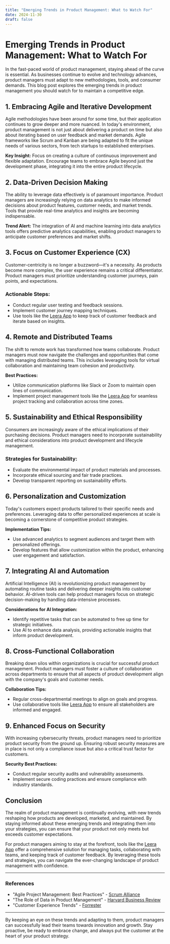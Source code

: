 ```yaml
---
title: "Emerging Trends in Product Management: What to Watch For"
date: 2024-11-30
draft: false
---
```

# Emerging Trends in Product Management: What to Watch For

In the fast-paced world of product management, staying ahead of the curve is essential. As businesses continue to evolve and technology advances, product managers must adapt to new methodologies, tools, and consumer demands. This blog post explores the emerging trends in product management you should watch for to maintain a competitive edge.

## 1. Embracing Agile and Iterative Development

Agile methodologies have been around for some time, but their application continues to grow deeper and more nuanced. In today's environment, product management is not just about delivering a product on time but also about iterating based on user feedback and market demands. Agile frameworks like Scrum and Kanban are being adapted to fit the unique needs of various sectors, from tech startups to established enterprises.

**Key Insight:** Focus on creating a culture of continuous improvement and flexible adaptation. Encourage teams to embrace Agile beyond just the development phase, integrating it into the entire product lifecycle.

## 2. Data-Driven Decision Making

The ability to leverage data effectively is of paramount importance. Product managers are increasingly relying on data analytics to make informed decisions about product features, customer needs, and market trends. Tools that provide real-time analytics and insights are becoming indispensable.

**Trend Alert:** The integration of AI and machine learning into data analytics tools offers predictive analytics capabilities, enabling product managers to anticipate customer preferences and market shifts.

## 3. Focus on Customer Experience (CX)

Customer-centricity is no longer a buzzword—it's a necessity. As products become more complex, the user experience remains a critical differentiator. Product managers must prioritize understanding customer journeys, pain points, and expectations.

### Actionable Steps:
- Conduct regular user testing and feedback sessions.
- Implement customer journey mapping techniques.
- Use tools like the [Leera App](https://leera.app) to keep track of customer feedback and iterate based on insights.

## 4. Remote and Distributed Teams

The shift to remote work has transformed how teams collaborate. Product managers must now navigate the challenges and opportunities that come with managing distributed teams. This includes leveraging tools for virtual collaboration and maintaining team cohesion and productivity.

**Best Practices:**
- Utilize communication platforms like Slack or Zoom to maintain open lines of communication.
- Implement project management tools like the [Leera App](https://leera.app) for seamless project tracking and collaboration across time zones.

## 5. Sustainability and Ethical Responsibility

Consumers are increasingly aware of the ethical implications of their purchasing decisions. Product managers need to incorporate sustainability and ethical considerations into product development and lifecycle management.

### Strategies for Sustainability:
- Evaluate the environmental impact of product materials and processes.
- Incorporate ethical sourcing and fair trade practices.
- Develop transparent reporting on sustainability efforts.

## 6. Personalization and Customization

Today's customers expect products tailored to their specific needs and preferences. Leveraging data to offer personalized experiences at scale is becoming a cornerstone of competitive product strategies.

**Implementation Tips:**
- Use advanced analytics to segment audiences and target them with personalized offerings.
- Develop features that allow customization within the product, enhancing user engagement and satisfaction.

## 7. Integrating AI and Automation

Artificial Intelligence (AI) is revolutionizing product management by automating routine tasks and delivering deeper insights into customer behavior. AI-driven tools can help product managers focus on strategic decision-making by handling data-intensive processes.

**Considerations for AI Integration:**
- Identify repetitive tasks that can be automated to free up time for strategic initiatives.
- Use AI to enhance data analysis, providing actionable insights that inform product development.

## 8. Cross-Functional Collaboration

Breaking down silos within organizations is crucial for successful product management. Product managers must foster a culture of collaboration across departments to ensure that all aspects of product development align with the company's goals and customer needs.

**Collaboration Tips:**
- Regular cross-departmental meetings to align on goals and progress.
- Use collaborative tools like [Leera App](https://leera.app) to ensure all stakeholders are informed and engaged.

## 9. Enhanced Focus on Security

With increasing cybersecurity threats, product managers need to prioritize product security from the ground up. Ensuring robust security measures are in place is not only a compliance issue but also a critical trust factor for customers.

**Security Best Practices:**
- Conduct regular security audits and vulnerability assessments.
- Implement secure coding practices and ensure compliance with industry standards.

## Conclusion

The realm of product management is continually evolving, with new trends reshaping how products are developed, marketed, and maintained. By staying informed about these emerging trends and integrating them into your strategies, you can ensure that your product not only meets but exceeds customer expectations.

For product managers aiming to stay at the forefront, tools like the [Leera App](https://leera.app) offer a comprehensive solution for managing tasks, collaborating with teams, and keeping track of customer feedback. By leveraging these tools and strategies, you can navigate the ever-changing landscape of product management with confidence.

---

### References
- "Agile Project Management: Best Practices" - [Scrum Alliance](https://www.scrumalliance.org/)
- "The Role of Data in Product Management" - [Harvard Business Review](https://hbr.org/)
- "Customer Experience Trends" - [Forrester](https://go.forrester.com/)

---

By keeping an eye on these trends and adapting to them, product managers can successfully lead their teams towards innovation and growth. Stay proactive, be ready to embrace change, and always put the customer at the heart of your product strategy.